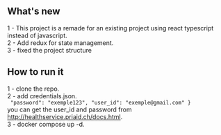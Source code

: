 ## What's new

1 - This project is a remade for an existing project using react typescript instead of javascript.  
2 - Add redux for state management.  
3 - fixed the project structure

## How to run it

1 - clone the repo.  
2 - add credentials.json.  
`
	"password": "exemple123",
	"user_id": "exemple@gmail.com"
}`    
you can get the user_id and password from http://healthservice.priaid.ch/docs.html.  
3 - docker compose up -d.  
